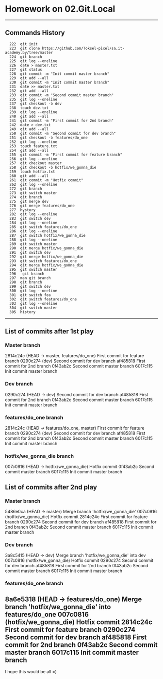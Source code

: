 # Homework on 02.Git.Local
---
## Commands History
```
  222  git init
  223  git clone https://github.com/Toksel-pixel/sa.it-academy.by/tree/master
  224  git branch
  225  git log --oneline
  226  date > master.txt
  227  git status
  228  git commit -m "Init commit master branch"
  229  git add --all
  230  git commit -m "Init commit master branch"
  231  date >> master.txt
  232  git add --all
  233  git commit -m "Second commit master branch"
  235  git log --oneline
  237  git checkout -b dev
  238  touch dev.txt
  239  git log --oneline
  240  git add --all
  241  git commit -m "First commit for 2nd branch"
  242  date > dev.txt
  249  git add --all
  250  git commit -m "Second commit for dev branch"
  251  git checkout -b features/do_one
  252  git log --oneline
  253  touch feature.txt
  254  git add --all
  255  git commit -m "First commit for feature branch"
  256  git log --oneline
  257  git checkout master
  258  git checkout -b hotfix/we_gonna_die
  259  touch hotfix.txt
  260  git add --all
  261  git commit -m "Hotfix commit"
  262  git log --oneline
  272  git branch
  273  git switch master
  274  git branch
  275  git merge dev
  276  git merge features/do_one
  277  hystory
  282  git log --oneline
  283  git switch dev
  284  git log --oneline
  285  git switch features/do_one
  286  git log --oneline
  287  git switch hotfix/we_gonna_die
  288  git log --oneline
  289  git switch master
  290  git merge hotfix/we_gonna_die
  291  git switch dev
  292  git merge hotfix/we_gonna_die
  293  git switch features/do_one
  294  git merge hotfix/we_gonna_die
  295  git switch master
  296   git branch
  297  man git branch
  298  git branch
  299  git switch dev
  300  git log --oneline
  301  git switch fea
  302  git switch features/do_one
  303  git log --oneline
  304  git switch master
  305  history
```
---
## List of commits after 1st play

### Master branch
2814c24c (HEAD -> master, features/do_one) First commit for feature branch
0290c274 (dev) Second commit for dev branch
af485818 First commit for 2nd branch
0f43ab2c Second commit master branch
6017c115 Init commit master branch

### Dev branch
0290c274 (HEAD -> dev) Second commit for dev branch
af485818 First commit for 2nd branch
0f43ab2c Second commit master branch
6017c115 Init commit master branch

### features/do_one branch
2814c24c (HEAD -> features/do_one, master) First commit for feature branch
0290c274 (dev) Second commit for dev branch
af485818 First commit for 2nd branch
0f43ab2c Second commit master branch
6017c115 Init commit master branch

### hotfix/we_gonna_die branch
007c0816 (HEAD -> hotfix/we_gonna_die) Hotfix commit
0f43ab2c Second commit master branch
6017c115 Init commit master branch

## List of commits after 2nd play

### Master branch
5486e0ca (HEAD -> master) Merge branch 'hotfix/we_gonna_die'
007c0816 (hotfix/we_gonna_die) Hotfix commit
2814c24c First commit for feature branch
0290c274 Second commit for dev branch
af485818 First commit for 2nd branch
0f43ab2c Second commit master branch
6017c115 Init commit master branch

### Dev branch
3a8c5415 (HEAD -> dev) Merge branch 'hotfix/we_gonna_die' into dev
007c0816 (hotfix/we_gonna_die) Hotfix commit
0290c274 Second commit for dev branch
af485818 First commit for 2nd branch
0f43ab2c Second commit master branch
6017c115 Init commit master branch

### features/do_one branch
8a6e5318 (HEAD -> features/do_one) Merge branch 'hotfix/we_gonna_die' into features/do_one
007c0816 (hotfix/we_gonna_die) Hotfix commit
2814c24c First commit for feature branch
0290c274 Second commit for dev branch
af485818 First commit for 2nd branch
0f43ab2c Second commit master branch
6017c115 Init commit master branch
---
I hope this would be all =)

